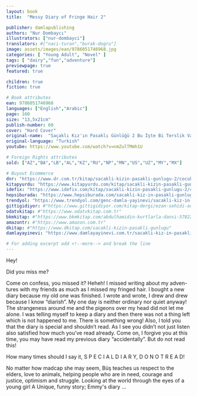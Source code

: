 ```yaml
---
layout: book
title:  "Messy Diary of Fringe Hair 2"

publisher: damlapublishing
authors: "Nur Dombaycı"
illustrators: ["nur-dombayci"]
translators: #["naci-turan","burak-dogru"]
image: assets/images/ean/9786051746968.jpg
categories: [ "Young Adult", "Novel" ]
tags: [ "dairy","fun","adventure"]
previewpage: true
featured: true

children: true
fiction: true

# Book attributes
ean: 9786051746968
languages: ["English","Arabic"]
page: 160
size: "13,5x21cm"
publish-number: 60
cover: "Hard Cover"
original-name:  "Saçaklı Kız'ın Pasaklı Günlüğü 2 Bu İşte Bi Terslik Var!!!"
original-language: "Turkish"
youtube: https://www.youtube.com/watch?v=nmZulTMmh1U

# Foreign Rights attributes
sold: ["AZ","BA","LB","AL","KZ","RU","NP","MN","US","UZ","MY","MX"]

# Buyout Ecommerce
dnr: "https://www.dr.com.tr/kitap/sacakli-kizin-pasakli-gunlugu-2/cocuk-ve-genclik/genclik-10-yas/roman-oyku/urunno=0001893059001"
kitapyurdu: "https://www.kitapyurdu.com/kitap/sacakli-kizin-pasakli-gunlugu-2-/560122.html&filter_name=Sa%C3%A7akl%C4%B1+K%C4%B1z%27%C4%B1n+Pasakl%C4%B1+G%C3%BCnl%C3%BC%C4%9F%C3%BC+2"
idefix: "https://www.idefix.com/kitap/sacakli-kizin-pasakli-gunlugu-2/cocuk-ve-genclik/genclik-10-yas/roman-oyku/urunno=0001893059001"
hepsiburada: "https://www.hepsiburada.com/sacakli-kiz-in-pasakli-gunlugu-2-damla-yayinevi-p-HBV000012ER86"
trendyol: "https://www.trendyol.com/genc-damla-yayinevi/sacakli-kiz-in-pasakli-gunlugu-2-p-54825777"
gittigidiyor: #"https://www.gittigidiyor.com/kitap-dergi/ezan-sehidi-adnan-menderes_pdp_732728793"
odatvkitap: #"https://www.odatvkitap.com.tr"
bkmkitap: #"https://www.bkmkitap.com/abdulhamidin-kurtlarla-dansi-578226"
amazontr: #"https://www.amazon.com.tr"
dkitap: #"https://www.dkitap.com/sacakli-kizin-pasakli-gunlugu"
damlayayinevi: "https://www.damlayayinevi.com.tr/sacakli-kiz-in-pasakli-gunlugu-2-bu-iste-bi-terslik-var"

# For adding excerpt add <!--more--> and break the line
---
```

Hey! 

Did you miss me? 

Come on confess, you missed it? Heheh! I missed writing about my adven- tures with my friends as much as I missed my fringed hair. I bought a new diary because my old one was finished. I wrote and wrote, I drew and drew because I know “diarish”. My one day is neither ordinary nor quiet anyway! The strangeness around me and the pigeons over my head did not let me alone. I was telling myself to keep a diary and then there was not a thing left which is not happened to me. There is something wrong! Also, I told you that the diary is special and shouldn’t read. As I see you didn’t not just listen also satisfied how much you’ve read already. Come on, I forgive you at this time, you may have read my previous diary “accidentally”. But do not read this!

How many times should I say it, S P E C I A L D I A R Y, D O  N O T  R E A D!

No matter how madcap she may seem, Büş teaches us respect to the elders, love to animals, helping people who are in need, courage and justice, optimism and struggle. Looking at the world through the eyes of a young girl A Unique, funny story; Emmy's diary ...
<!--more--> 

